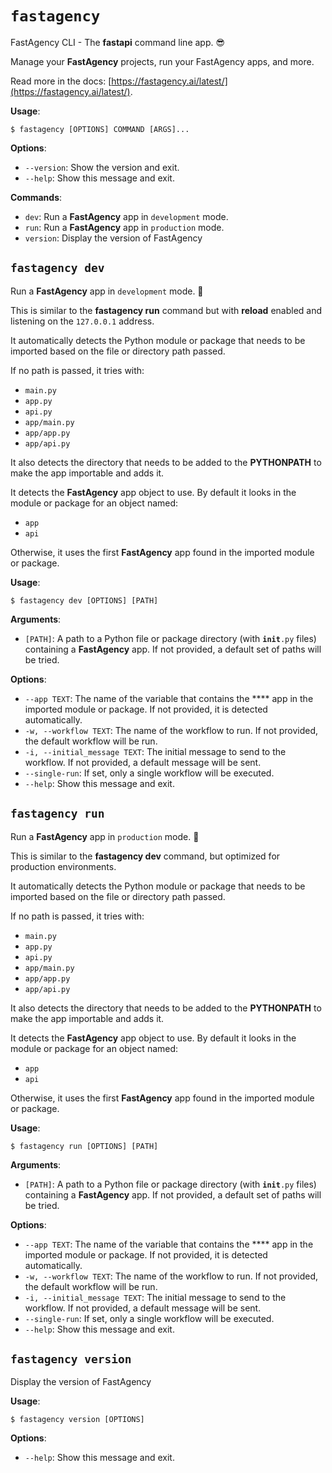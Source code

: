 # `fastagency`

FastAgency CLI - The **fastapi** command line app. 😎

Manage your **FastAgency** projects, run your FastAgency apps, and more.

Read more in the docs: [https://fastagency.ai/latest/](https://fastagency.ai/latest/).

**Usage**:

```console
$ fastagency [OPTIONS] COMMAND [ARGS]...
```

**Options**:

* `--version`: Show the version and exit.
* `--help`: Show this message and exit.

**Commands**:

* `dev`: Run a **FastAgency** app in <code>development</code> mode.
* `run`: Run a **FastAgency** app in <code>production</code> mode.
* `version`: Display the version of FastAgency

## `fastagency dev`

Run a **FastAgency** app in <code>development</code> mode. 🚀

This is similar to the **fastagency run** command but with **reload** enabled and listening on the <code>127.0.0.1</code> address.

It automatically detects the Python module or package that needs to be imported based on the file or directory path passed.

If no path is passed, it tries with:

- <code>main.py</code>
- <code>app.py</code>
- <code>api.py</code>
- <code>app/main.py</code>
- <code>app/app.py</code>
- <code>app/api.py</code>

It also detects the directory that needs to be added to the **PYTHONPATH** to make the app importable and adds it.

It detects the **FastAgency** app object to use. By default it looks in the module or package for an object named:

- <code>app</code>
- <code>api</code>

Otherwise, it uses the first **FastAgency** app found in the imported module or package.

**Usage**:

```console
$ fastagency dev [OPTIONS] [PATH]
```

**Arguments**:

* `[PATH]`: A path to a Python file or package directory (with <code>__init__.py</code> files) containing a **FastAgency** app. If not provided, a default set of paths will be tried.

**Options**:

* `--app TEXT`: The name of the variable that contains the **** app in the imported module or package. If not provided, it is detected automatically.
* `-w, --workflow TEXT`: The name of the workflow to run. If not provided, the default workflow will be run.
* `-i, --initial_message TEXT`: The initial message to send to the workflow. If not provided, a default message will be sent.
* `--single-run`: If set, only a single workflow will be executed.
* `--help`: Show this message and exit.

## `fastagency run`

Run a **FastAgency** app in <code>production</code> mode. 🚀

This is similar to the **fastagency dev** command, but optimized for production environments.

It automatically detects the Python module or package that needs to be imported based on the file or directory path passed.

If no path is passed, it tries with:

- <code>main.py</code>
- <code>app.py</code>
- <code>api.py</code>
- <code>app/main.py</code>
- <code>app/app.py</code>
- <code>app/api.py</code>

It also detects the directory that needs to be added to the **PYTHONPATH** to make the app importable and adds it.

It detects the **FastAgency** app object to use. By default it looks in the module or package for an object named:

- <code>app</code>
- <code>api</code>

Otherwise, it uses the first **FastAgency** app found in the imported module or package.

**Usage**:

```console
$ fastagency run [OPTIONS] [PATH]
```

**Arguments**:

* `[PATH]`: A path to a Python file or package directory (with <code>__init__.py</code> files) containing a **FastAgency** app. If not provided, a default set of paths will be tried.

**Options**:

* `--app TEXT`: The name of the variable that contains the **** app in the imported module or package. If not provided, it is detected automatically.
* `-w, --workflow TEXT`: The name of the workflow to run. If not provided, the default workflow will be run.
* `-i, --initial_message TEXT`: The initial message to send to the workflow. If not provided, a default message will be sent.
* `--single-run`: If set, only a single workflow will be executed.
* `--help`: Show this message and exit.

## `fastagency version`

Display the version of FastAgency

**Usage**:

```console
$ fastagency version [OPTIONS]
```

**Options**:

* `--help`: Show this message and exit.
